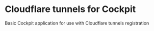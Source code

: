 Cloudflare tunnels for Cockpit
==============================

Basic Cockpit application for use with Cloudflare tunnels registration
